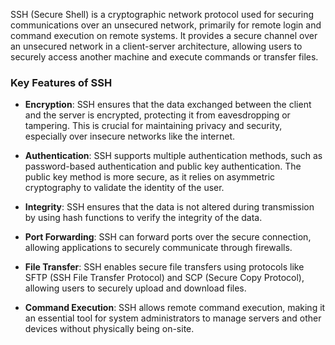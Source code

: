SSH (Secure Shell) is a cryptographic network protocol used for securing communications over an unsecured network, primarily for remote login and command execution on remote systems. It provides a secure channel over an unsecured network in a client-server architecture, allowing users to securely access another machine and execute commands or transfer files.

### Key Features of SSH

- **Encryption**: SSH ensures that the data exchanged between the client and the server is encrypted, protecting it from eavesdropping or tampering. This is crucial for maintaining privacy and security, especially over insecure networks like the internet.

- **Authentication**: SSH supports multiple authentication methods, such as password-based authentication and public key authentication. The public key method is more secure, as it relies on asymmetric cryptography to validate the identity of the user.

- **Integrity**: SSH ensures that the data is not altered during transmission by using hash functions to verify the integrity of the data.

- **Port Forwarding**: SSH can forward ports over the secure connection, allowing applications to securely communicate through firewalls.

- **File Transfer**: SSH enables secure file transfers using protocols like SFTP (SSH File Transfer Protocol) and SCP (Secure Copy Protocol), allowing users to securely upload and download files.

- **Command Execution**: SSH allows remote command execution, making it an essential tool for system administrators to manage servers and other devices without physically being on-site.